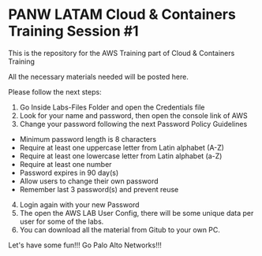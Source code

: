 # PANW LATAM Cloud & Containers Training Session #1
This is the repository for the AWS Training part of Cloud & Containers Training

All the necessary materials needed will be posted here.

Please follow the next steps:
1. Go Inside Labs-Files Folder and open the Credentials file
2. Look for your name and password, then open the console link of AWS
3. Change your password following the next Password Policy Guidelines

- Minimum password length is 8 characters
- Require at least one uppercase letter from Latin alphabet (A-Z)
- Require at least one lowercase letter from Latin alphabet (a-Z)
- Require at least one number
- Password expires in 90 day(s)
- Allow users to change their own password
- Remember last 3 password(s) and prevent reuse

4. Login again with your new Password
5. The open the AWS LAB User Config, there will be some unique data per user for some of the labs.
6. You can download all the material from Gitub to your own PC.



Let's have some fun!!!
Go Palo Alto Networks!!!
